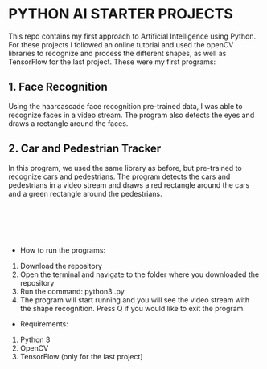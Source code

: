 # PYTHON AI STARTER PROJECTS

This repo contains my first approach to Artificial Intelligence using Python. For these projects I followed an online tutorial and used the openCV libraries
to recognize and process the different shapes, as well as TensorFlow for the last project. These were my first programs:

## 1. Face Recognition
Using the haarcascade face recognition pre-trained data, I was able to recognize faces in a video stream. The program also detects the eyes and draws a rectangle around the faces. 

## 2. Car and Pedestrian Tracker
In this program, we used the same library as before, but pre-trained to recognize cars and pedestrians. The program detects the cars and pedestrians in a video stream and draws a red rectangle around the cars and a green rectangle around the pedestrians.

<br />
<br />
<br />
<br />

* How to run the programs:
1. Download the repository
2. Open the terminal and navigate to the folder where you downloaded the repository
3. Run the command: python3 <name of the file>.py
4. The program will start running and you will see the video stream with the shape recognition. Press Q if you would like to exit the program.

* Requirements:
1. Python 3
2. OpenCV
3. TensorFlow (only for the last project)
